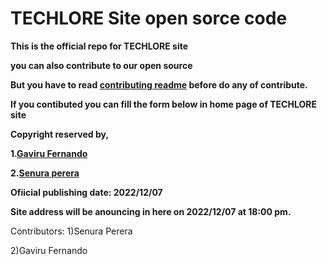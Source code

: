 # TECHLORE Site open sorce code
**This is the official repo for TECHLORE site**

**you can also contribute to our open source**

**But you have to read <a href="https://github.com/GSprogrammers/TECHLORE/blob/main/How%20to%20contribute.md">contributing readme</a> before do any of contribute.**

**If you contibuted you can fill the form below in home page of TECHLORE site**

**Copyright reserved by,**

**1.[Gaviru Fernando](https://github.com/GAVIFDO)**
  
**2.[Senura perera](https://github.com/senura-47802)**

**Ofiicial publishing date: 2022/12/07**

**Site address will be anouncing in here on 2022/12/07 at 18:00 pm.**

Contributors:
1)<a herf="https://github.com/senura-47802">Senura Perera</a>

2)<a herf="https://github.com/GAVIFDO">Gaviru Fernando</a>
